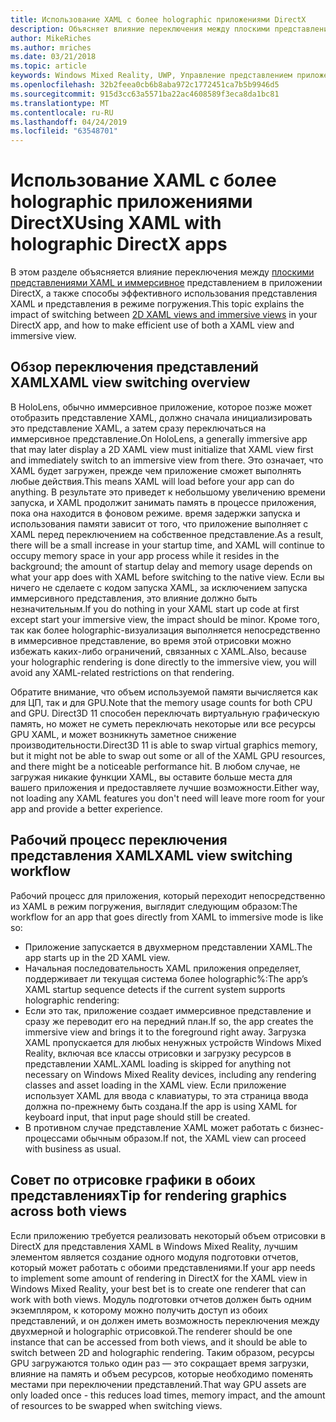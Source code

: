 ```yaml
---
title: Использование XAML с более holographic приложениями DirectX
description: Объясняет влияние переключения между плоскими представлениями XAML и иммерсивное представлением в приложении DirectX, а также позволяет эффективно использовать представление XAML и режим погружения.
author: MikeRiches
ms.author: mriches
ms.date: 03/21/2018
ms.topic: article
keywords: Windows Mixed Reality, UWP, Управление представлением приложений, XAML, клавиатура, пошаговое руководство, DirectX
ms.openlocfilehash: 32b2feea0cb6b8aba972c1772451ca7b5b9946d5
ms.sourcegitcommit: 915d3cc63a5571ba22ac4608589f3eca8da1bc81
ms.translationtype: MT
ms.contentlocale: ru-RU
ms.lasthandoff: 04/24/2019
ms.locfileid: "63548701"
---
```

# <a name="using-xaml-with-holographic-directx-apps"></a><span data-ttu-id="4ce6c-104">Использование XAML с более holographic приложениями DirectX</span><span class="sxs-lookup"><span data-stu-id="4ce6c-104">Using XAML with holographic DirectX apps</span></span>

<span data-ttu-id="4ce6c-105">В этом разделе объясняется влияние переключения между [плоскими представлениями XAML и иммерсивное](app-views.md) представлением в приложении DirectX, а также способы эффективного использования представления XAML и представления в режиме погружения.</span><span class="sxs-lookup"><span data-stu-id="4ce6c-105">This topic explains the impact of switching between [2D XAML views and immersive views](app-views.md) in your DirectX app, and how to make efficient use of both a XAML view and immersive view.</span></span>

## <a name="xaml-view-switching-overview"></a><span data-ttu-id="4ce6c-106">Обзор переключения представлений XAML</span><span class="sxs-lookup"><span data-stu-id="4ce6c-106">XAML view switching overview</span></span>

<span data-ttu-id="4ce6c-107">В HoloLens, обычно иммерсивное приложение, которое позже может отобразить представление XAML, должно сначала инициализировать это представление XAML, а затем сразу переключаться на иммерсивное представление.</span><span class="sxs-lookup"><span data-stu-id="4ce6c-107">On HoloLens, a generally immersive app that may later display a 2D XAML view must initialize that XAML view first and immediately switch to an immersive view from there.</span></span> <span data-ttu-id="4ce6c-108">Это означает, что XAML будет загружен, прежде чем приложение сможет выполнять любые действия.</span><span class="sxs-lookup"><span data-stu-id="4ce6c-108">This means XAML will load before your app can do anything.</span></span> <span data-ttu-id="4ce6c-109">В результате это приведет к небольшому увеличению времени запуска, и XAML продолжит занимать память в процессе приложения, пока она находится в фоновом режиме. время задержки запуска и использования памяти зависит от того, что приложение выполняет с XAML перед переключением на собственное представление.</span><span class="sxs-lookup"><span data-stu-id="4ce6c-109">As a result, there will be a small increase in your startup time, and XAML will continue to occupy memory space in your app process while it resides in the background; the amount of startup delay and memory usage depends on what your app does with XAML before switching to the native view.</span></span> <span data-ttu-id="4ce6c-110">Если вы ничего не сделаете с кодом запуска XAML, за исключением запуска иммерсивного представления, это влияние должно быть незначительным.</span><span class="sxs-lookup"><span data-stu-id="4ce6c-110">If you do nothing in your XAML start up code at first except start your immersive view, the impact should be minor.</span></span> <span data-ttu-id="4ce6c-111">Кроме того, так как более holographic-визуализация выполняется непосредственно в иммерсивное представление, во время этой отрисовки можно избежать каких-либо ограничений, связанных с XAML.</span><span class="sxs-lookup"><span data-stu-id="4ce6c-111">Also, because your holographic rendering is done directly to the immersive view, you will avoid any XAML-related restrictions on that rendering.</span></span>

<span data-ttu-id="4ce6c-112">Обратите внимание, что объем используемой памяти вычисляется как для ЦП, так и для GPU.</span><span class="sxs-lookup"><span data-stu-id="4ce6c-112">Note that the memory usage counts for both CPU and GPU.</span></span> <span data-ttu-id="4ce6c-113">Direct3D 11 способен переключать виртуальную графическую память, но может не суметь переключать некоторые или все ресурсы GPU XAML, и может возникнуть заметное снижение производительности.</span><span class="sxs-lookup"><span data-stu-id="4ce6c-113">Direct3D 11 is able to swap virtual graphics memory, but it might not be able to swap out some or all of the XAML GPU resources, and there might be a noticeable performance hit.</span></span> <span data-ttu-id="4ce6c-114">В любом случае, не загружая никакие функции XAML, вы оставите больше места для вашего приложения и предоставляете лучшие возможности.</span><span class="sxs-lookup"><span data-stu-id="4ce6c-114">Either way, not loading any XAML features you don't need will leave more room for your app and provide a better experience.</span></span>

## <a name="xaml-view-switching-workflow"></a><span data-ttu-id="4ce6c-115">Рабочий процесс переключения представления XAML</span><span class="sxs-lookup"><span data-stu-id="4ce6c-115">XAML view switching workflow</span></span>

<span data-ttu-id="4ce6c-116">Рабочий процесс для приложения, который переходит непосредственно из XAML в режим погружения, выглядит следующим образом:</span><span class="sxs-lookup"><span data-stu-id="4ce6c-116">The workflow for an app that goes directly from XAML to immersive mode is like so:</span></span>
* <span data-ttu-id="4ce6c-117">Приложение запускается в двухмерном представлении XAML.</span><span class="sxs-lookup"><span data-stu-id="4ce6c-117">The app starts up in the 2D XAML view.</span></span>
* <span data-ttu-id="4ce6c-118">Начальная последовательность XAML приложения определяет, поддерживает ли текущая система более holographic%:</span><span class="sxs-lookup"><span data-stu-id="4ce6c-118">The app’s XAML startup sequence detects if the current system supports holographic rendering:</span></span>
* <span data-ttu-id="4ce6c-119">Если это так, приложение создает иммерсивное представление и сразу же переводит его на передний план.</span><span class="sxs-lookup"><span data-stu-id="4ce6c-119">If so, the app creates the immersive view and brings it to the foreground right away.</span></span> <span data-ttu-id="4ce6c-120">Загрузка XAML пропускается для любых ненужных устройств Windows Mixed Reality, включая все классы отрисовки и загрузку ресурсов в представлении XAML.</span><span class="sxs-lookup"><span data-stu-id="4ce6c-120">XAML loading is skipped for anything not necessary on Windows Mixed Reality devices, including any rendering classes and asset loading in the XAML view.</span></span> <span data-ttu-id="4ce6c-121">Если приложение использует XAML для ввода с клавиатуры, то эта страница ввода должна по-прежнему быть создана.</span><span class="sxs-lookup"><span data-stu-id="4ce6c-121">If the app is using XAML for keyboard input, that input page should still be created.</span></span>
* <span data-ttu-id="4ce6c-122">В противном случае представление XAML может работать с бизнес-процессами обычным образом.</span><span class="sxs-lookup"><span data-stu-id="4ce6c-122">If not, the XAML view can proceed with business as usual.</span></span>

## <a name="tip-for-rendering-graphics-across-both-views"></a><span data-ttu-id="4ce6c-123">Совет по отрисовке графики в обоих представлениях</span><span class="sxs-lookup"><span data-stu-id="4ce6c-123">Tip for rendering graphics across both views</span></span>

<span data-ttu-id="4ce6c-124">Если приложению требуется реализовать некоторый объем отрисовки в DirectX для представления XAML в Windows Mixed Reality, лучшим элементом является создание одного модуля подготовки отчетов, который может работать с обоими представлениями.</span><span class="sxs-lookup"><span data-stu-id="4ce6c-124">If your app needs to implement some amount of rendering in DirectX for the XAML view in Windows Mixed Reality, your best bet is to create one renderer that can work with both views.</span></span> <span data-ttu-id="4ce6c-125">Модуль подготовки отчетов должен быть одним экземпляром, к которому можно получить доступ из обоих представлений, и он должен иметь возможность переключения между двухмерной и holographic отрисовкой.</span><span class="sxs-lookup"><span data-stu-id="4ce6c-125">The renderer should be one instance that can be accessed from both views, and it should be able to switch between 2D and holographic rendering.</span></span> <span data-ttu-id="4ce6c-126">Таким образом, ресурсы GPU загружаются только один раз — это сокращает время загрузки, влияние на память и объем ресурсов, которые необходимо поменять местами при переключении представлений.</span><span class="sxs-lookup"><span data-stu-id="4ce6c-126">That way GPU assets are only loaded once - this reduces load times, memory impact, and the amount of resources to be swapped when switching views.</span></span>

